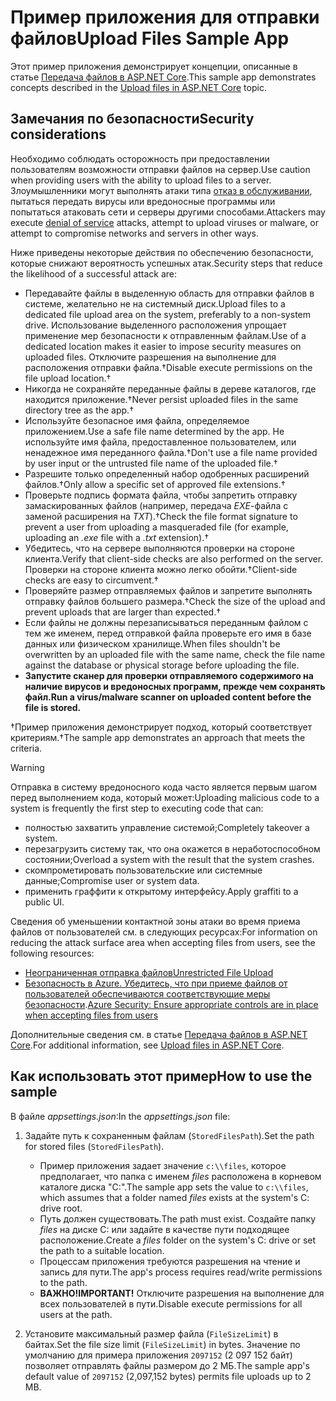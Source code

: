 # <a name="upload-files-sample-app"></a><span data-ttu-id="c8a98-101">Пример приложения для отправки файлов</span><span class="sxs-lookup"><span data-stu-id="c8a98-101">Upload Files Sample App</span></span>

<span data-ttu-id="c8a98-102">Этот пример приложения демонстрирует концепции, описанные в статье [Передача файлов в ASP.NET Core](https://docs.microsoft.com/aspnet/core/mvc/models/file-uploads).</span><span class="sxs-lookup"><span data-stu-id="c8a98-102">This sample app demonstrates concepts described in the [Upload files in ASP.NET Core](https://docs.microsoft.com/aspnet/core/mvc/models/file-uploads) topic.</span></span>

## <a name="security-considerations"></a><span data-ttu-id="c8a98-103">Замечания по безопасности</span><span class="sxs-lookup"><span data-stu-id="c8a98-103">Security considerations</span></span>

<span data-ttu-id="c8a98-104">Необходимо соблюдать осторожность при предоставлении пользователям возможности отправки файлов на сервер.</span><span class="sxs-lookup"><span data-stu-id="c8a98-104">Use caution when providing users with the ability to upload files to a server.</span></span> <span data-ttu-id="c8a98-105">Злоумышленники могут выполнять атаки типа [отказ в обслуживании](/windows-hardware/drivers/ifs/denial-of-service), пытаться передать вирусы или вредоносные программы или попытаться атаковать сети и серверы другими способами.</span><span class="sxs-lookup"><span data-stu-id="c8a98-105">Attackers may execute [denial of service](/windows-hardware/drivers/ifs/denial-of-service) attacks, attempt to upload viruses or malware, or attempt to compromise networks and servers in other ways.</span></span>

<span data-ttu-id="c8a98-106">Ниже приведены некоторые действия по обеспечению безопасности, которые снижают вероятность успешных атак.</span><span class="sxs-lookup"><span data-stu-id="c8a98-106">Security steps that reduce the likelihood of a successful attack are:</span></span>

* <span data-ttu-id="c8a98-107">Передавайте файлы в выделенную область для отправки файлов в системе, желательно не на системный диск.</span><span class="sxs-lookup"><span data-stu-id="c8a98-107">Upload files to a dedicated file upload area on the system, preferably to a non-system drive.</span></span> <span data-ttu-id="c8a98-108">Использование выделенного расположения упрощает применение мер безопасности к отправленным файлам.</span><span class="sxs-lookup"><span data-stu-id="c8a98-108">Use of a dedicated location makes it easier to impose security measures on uploaded files.</span></span> <span data-ttu-id="c8a98-109">Отключите разрешения на выполнение для расположения отправки файла.&dagger;</span><span class="sxs-lookup"><span data-stu-id="c8a98-109">Disable execute permissions on the file upload location.&dagger;</span></span>
* <span data-ttu-id="c8a98-110">Никогда не сохраняйте переданные файлы в дереве каталогов, где находится приложение.&dagger;</span><span class="sxs-lookup"><span data-stu-id="c8a98-110">Never persist uploaded files in the same directory tree as the app.&dagger;</span></span>
* <span data-ttu-id="c8a98-111">Используйте безопасное имя файла, определяемое приложением.</span><span class="sxs-lookup"><span data-stu-id="c8a98-111">Use a safe file name determined by the app.</span></span> <span data-ttu-id="c8a98-112">Не используйте имя файла, предоставленное пользователем, или ненадежное имя переданного файла.&dagger;</span><span class="sxs-lookup"><span data-stu-id="c8a98-112">Don't use a file name provided by user input or the untrusted file name of the uploaded file.&dagger;</span></span>
* <span data-ttu-id="c8a98-113">Разрешите только определенный набор одобренных расширений файлов.&dagger;</span><span class="sxs-lookup"><span data-stu-id="c8a98-113">Only allow a specific set of approved file extensions.&dagger;</span></span>
* <span data-ttu-id="c8a98-114">Проверьте подпись формата файла, чтобы запретить отправку замаскированных файлов (например, передача *EXE*-файла с заменой расширения на *TXT*).&dagger;</span><span class="sxs-lookup"><span data-stu-id="c8a98-114">Check the file format signature to prevent a user from uploading a masqueraded file (for example, uploading an *.exe* file with a *.txt* extension).&dagger;</span></span>
* <span data-ttu-id="c8a98-115">Убедитесь, что на сервере выполняются проверки на стороне клиента.</span><span class="sxs-lookup"><span data-stu-id="c8a98-115">Verify that client-side checks are also performed on the server.</span></span> <span data-ttu-id="c8a98-116">Проверки на стороне клиента можно легко обойти.&dagger;</span><span class="sxs-lookup"><span data-stu-id="c8a98-116">Client-side checks are easy to circumvent.&dagger;</span></span>
* <span data-ttu-id="c8a98-117">Проверяйте размер отправляемых файлов и запретите выполнять отправку файлов большего размера.&dagger;</span><span class="sxs-lookup"><span data-stu-id="c8a98-117">Check the size of the upload and prevent uploads that are larger than expected.&dagger;</span></span>
* <span data-ttu-id="c8a98-118">Если файлы не должны перезаписываться переданным файлом с тем же именем, перед отправкой файла проверьте его имя в базе данных или физическом хранилище.</span><span class="sxs-lookup"><span data-stu-id="c8a98-118">When files shouldn't be overwritten by an uploaded file with the same name, check the file name against the database or physical storage before uploading the file.</span></span>
* <span data-ttu-id="c8a98-119">**Запустите сканер для проверки отправляемого содержимого на наличие вирусов и вредоносных программ, прежде чем сохранять файл.**</span><span class="sxs-lookup"><span data-stu-id="c8a98-119">**Run a virus/malware scanner on uploaded content before the file is stored.**</span></span>

<span data-ttu-id="c8a98-120">&dagger;Пример приложения демонстрирует подход, который соответствует критериям.</span><span class="sxs-lookup"><span data-stu-id="c8a98-120">&dagger;The sample app demonstrates an approach that meets the criteria.</span></span>

> [!WARNING]
> <span data-ttu-id="c8a98-121">Отправка в систему вредоносного кода часто является первым шагом перед выполнением кода, который может:</span><span class="sxs-lookup"><span data-stu-id="c8a98-121">Uploading malicious code to a system is frequently the first step to executing code that can:</span></span>
>
> * <span data-ttu-id="c8a98-122">полностью захватить управление системой;</span><span class="sxs-lookup"><span data-stu-id="c8a98-122">Completely takeover a system.</span></span>
> * <span data-ttu-id="c8a98-123">перезагрузить систему так, что она окажется в неработоспособном состоянии;</span><span class="sxs-lookup"><span data-stu-id="c8a98-123">Overload a system with the result that the system crashes.</span></span>
> * <span data-ttu-id="c8a98-124">скомпрометировать пользовательские или системные данные;</span><span class="sxs-lookup"><span data-stu-id="c8a98-124">Compromise user or system data.</span></span>
> * <span data-ttu-id="c8a98-125">применить граффити к открытому интерфейсу.</span><span class="sxs-lookup"><span data-stu-id="c8a98-125">Apply graffiti to a public UI.</span></span>
>
> <span data-ttu-id="c8a98-126">Сведения об уменьшении контактной зоны атаки во время приема файлов от пользователей см. в следующих ресурсах:</span><span class="sxs-lookup"><span data-stu-id="c8a98-126">For information on reducing the attack surface area when accepting files from users, see the following resources:</span></span>
>
> * [<span data-ttu-id="c8a98-127">Неограниченная отправка файлов</span><span class="sxs-lookup"><span data-stu-id="c8a98-127">Unrestricted File Upload</span></span>](https://www.owasp.org/index.php/Unrestricted_File_Upload)
> * <span data-ttu-id="c8a98-128">[Безопасность в Azure. Убедитесь, что при приеме файлов от пользователей обеспечиваются соответствующие меры безопасности](/azure/security/azure-security-threat-modeling-tool-input-validation#controls-users).</span><span class="sxs-lookup"><span data-stu-id="c8a98-128">[Azure Security: Ensure appropriate controls are in place when accepting files from users](/azure/security/azure-security-threat-modeling-tool-input-validation#controls-users)</span></span>

<span data-ttu-id="c8a98-129">Дополнительные сведения см. в статье [Передача файлов в ASP.NET Core](https://docs.microsoft.com/aspnet/core/mvc/models/file-uploads).</span><span class="sxs-lookup"><span data-stu-id="c8a98-129">For additional information, see [Upload files in ASP.NET Core](https://docs.microsoft.com/aspnet/core/mvc/models/file-uploads).</span></span>

## <a name="how-to-use-the-sample"></a><span data-ttu-id="c8a98-130">Как использовать этот пример</span><span class="sxs-lookup"><span data-stu-id="c8a98-130">How to use the sample</span></span>

<span data-ttu-id="c8a98-131">В файле *appsettings.json*:</span><span class="sxs-lookup"><span data-stu-id="c8a98-131">In the *appsettings.json* file:</span></span>

1. <span data-ttu-id="c8a98-132">Задайте путь к сохраненным файлам (`StoredFilesPath`).</span><span class="sxs-lookup"><span data-stu-id="c8a98-132">Set the path for stored files (`StoredFilesPath`).</span></span>

   * <span data-ttu-id="c8a98-133">Пример приложения задает значение `c:\\files`, которое предполагает, что папка с именем *files* расположена в корневом каталоге диска "C:".</span><span class="sxs-lookup"><span data-stu-id="c8a98-133">The sample app sets the value to `c:\\files`, which assumes that a folder named *files* exists at the system's C: drive root.</span></span>
   * <span data-ttu-id="c8a98-134">Путь должен существовать.</span><span class="sxs-lookup"><span data-stu-id="c8a98-134">The path must exist.</span></span> <span data-ttu-id="c8a98-135">Создайте папку *files* на диске C: или задайте в качестве пути подходящее расположение.</span><span class="sxs-lookup"><span data-stu-id="c8a98-135">Create a *files* folder on the system's C: drive or set the path to a suitable location.</span></span>
   * <span data-ttu-id="c8a98-136">Процессам приложения требуются разрешения на чтение и запись для пути.</span><span class="sxs-lookup"><span data-stu-id="c8a98-136">The app's process requires read/write permissions to the path.</span></span>
   * <span data-ttu-id="c8a98-137">**ВАЖНО!**</span><span class="sxs-lookup"><span data-stu-id="c8a98-137">**IMPORTANT!**</span></span> <span data-ttu-id="c8a98-138">Отключите разрешения на выполнение для всех пользователей в пути.</span><span class="sxs-lookup"><span data-stu-id="c8a98-138">Disable execute permissions for all users at the path.</span></span>

1. <span data-ttu-id="c8a98-139">Установите максимальный размер файла (`FileSizeLimit`) в байтах.</span><span class="sxs-lookup"><span data-stu-id="c8a98-139">Set the file size limit (`FileSizeLimit`) in bytes.</span></span> <span data-ttu-id="c8a98-140">Значение по умолчанию для примера приложения `2097152` (2 097 152 байт) позволяет отправлять файлы размером до 2 МБ.</span><span class="sxs-lookup"><span data-stu-id="c8a98-140">The sample app's default value of `2097152` (2,097,152 bytes) permits file uploads up to 2 MB.</span></span>
